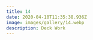 ```yaml
---
title: 14
date: 2020-04-10T11:35:38.936Z
image: images/gallery/14.webp
description: Deck Work
---
```

